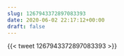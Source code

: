 ```yaml
---
slug: 1267943372897083393
date: 2020-06-02 22:17:12+00:00
draft: false
---
```


{{< tweet 1267943372897083393 >}}
